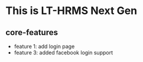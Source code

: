 # This is LT-HRMS Next Gen

## core-features
* feature 1: add login page
* feature 3: added facebook login support
